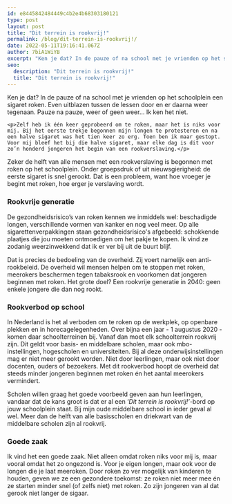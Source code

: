 ```yaml
---
id: e8445842484449c4b2e4b68303180121
type: post
layout: post
title: "Dit terrein is rookvrij!"
permalink: /blog/dit-terrein-is-rookvrij!/
date: 2022-05-11T19:16:41.067Z
author: 7biA1WiYB
excerpt: "Ken je dat? In de pauze of na school met je vrienden op het schoolplein een sigaret roken. Even uitblazen tussen de lessen door en er daarna weer tegenaan. Pauze na pauze, weer of geen weer… Ik ken het niet.  "
seo:
  description: "Dit terrein is rookvrij!"
  title: "Dit terrein is rookvrij!"
---
```

Ken je dat? In de pauze of na school met je vrienden op het schoolplein een sigaret roken. Even uitblazen tussen de lessen door en er daarna weer tegenaan. Pauze na pauze, weer of geen weer… Ik ken het niet.  

    <p>Zelf heb ik één keer geprobeerd om te roken, maar het is niks voor mij. Bij het eerste trekje begonnen mijn longen te protesteren en na een halve sigaret was het tien keer zo erg. Toen ben ik maar gestopt. Voor mij bleef het bij die halve sigaret, maar elke dag is dit voor zo’n honderd jongeren het begin van een rookverslaving.</p>
<p>Zeker de helft van alle mensen met een rookverslaving is begonnen met roken op het schoolplein. Onder groepsdruk of uit nieuwsgierigheid: de eerste sigaret is snel gerookt. Dat is een probleem, want hoe vroeger je begint met roken, hoe erger je verslaving wordt.</p>
<h3>Rookvrije generatie</h3>
<p>De gezondheidsrisico’s van roken kennen we inmiddels wel: beschadigde longen, verschillende vormen van kanker en nog veel meer. Op alle sigarettenverpakkingen staan gezondheidsrisico's afgebeeld: schokkende plaatjes die jou moeten ontmoedigen om het pakje te kopen. Ik vind ze zodanig weerzinwekkend dat ik er ver bij uit de buurt blijf.</p>
<p>Dat is precies de bedoeling van de overheid. Zij voert namelijk een anti-rookbeleid. De overheid wil mensen helpen om te stoppen met roken, meerokers beschermen tegen tabaksrook en voorkomen dat jongeren beginnen met roken. Het grote doel? Een rookvrije generatie in 2040: geen enkele jongere die dan nog rookt.</p>
<h3>Rookverbod op school</h3>
<p>In Nederland is het al verboden om te roken op de werkplek, op openbare plekken en in horecagelegenheden. Over bijna een jaar - 1 augustus 2020 - komen daar schoolterreinen bij. Vanaf dan moet elk schoolterrein rookvrij zijn. Dit geldt voor basis- en middelbare scholen, maar ook mbo-instellingen, hogescholen en universiteiten. Bij al deze onderwijsinstellingen mag er niet meer gerookt worden. Niet door leerlingen, maar ook niet door docenten, ouders of bezoekers. Met dit rookverbod hoopt de overheid dat steeds minder jongeren beginnen met roken én het aantal meerokers vermindert.</p>
<p>Scholen willen graag het goede voorbeeld geven aan hun leerlingen, vandaar dat de kans groot is dat er al een ‘<em>Dit terrein is rookvrij!</em><em>’</em>-bord op jouw schoolplein staat. Bij mijn oude middelbare school in ieder geval al wel. Meer dan de helft van alle basisscholen en driekwart van de middelbare scholen zijn al rookvrij.</p>
<h3>Goede zaak</h3>
<p>Ik vind het een goede zaak. Niet alleen omdat roken niks voor mij is, maar vooral omdat het zo ongezond is. Voor je eigen longen, maar ook voor de longen die je laat meeroken. Door roken zo ver mogelijk van kinderen te houden, geven we ze een gezondere toekomst: ze roken niet meer mee én ze starten minder snel (of zelfs niet) met roken. Zo zijn jongeren van al dat gerook niet langer de sigaar.</p>  

